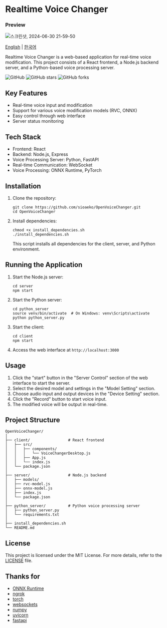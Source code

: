 # Realtime Voice Changer

### Preview

![스크린샷, 2024-06-30 21-59-50](https://github.com/sioaeko/OpenVoiceChanger/assets/101755125/b8dc7a42-c7f8-4729-871d-dbd0e1d370d3)

[English](https://github.com/sioaeko/OpenVoiceChanger/blob/main/README.md) | [한국어](https://github.com/sioaeko/OpenVoiceChanger/blob/main/README_KR.md)

Realtime Voice Changer is a web-based application for real-time voice modification. This project consists of a React frontend, a Node.js backend server, and a Python-based voice processing server.

![GitHub](https://img.shields.io/github/license/sioaeko/OpenVoiceChanger)
![GitHub stars](https://img.shields.io/github/stars/sioaeko/OpenVoiceChanger)
![GitHub forks](https://img.shields.io/github/forks/sioaeko/OpenVoiceChanger)

## Key Features

- Real-time voice input and modification
- Support for various voice modification models (RVC, ONNX)
- Easy control through web interface
- Server status monitoring

## Tech Stack

- Frontend: React
- Backend: Node.js, Express
- Voice Processing Server: Python, FastAPI
- Real-time Communication: WebSocket
- Voice Processing: ONNX Runtime, PyTorch

## Installation

1. Clone the repository:
   ```
   git clone https://github.com/sioaeko/OpenVoiceChanger.git
   cd OpenVoiceChanger
   ```

2. Install dependencies:
   ```
   chmod +x install_dependencies.sh
   ./install_dependencies.sh
   ```
   This script installs all dependencies for the client, server, and Python environment.

## Running the Application

1. Start the Node.js server:
   ```
   cd server
   npm start
   ```

2. Start the Python server:
   ```
   cd python_server
   source venv/bin/activate  # On Windows: venv\Scripts\activate
   python python_server.py
   ```

3. Start the client:
   ```
   cd client
   npm start
   ```

4. Access the web interface at `http://localhost:3000`

## Usage

1. Click the "start" button in the "Server Control" section of the web interface to start the server.
2. Select the desired model and settings in the "Model Setting" section.
3. Choose audio input and output devices in the "Device Setting" section.
4. Click the "Record" button to start voice input.
5. The modified voice will be output in real-time.

## Project Structure

```
OpenVoiceChanger/
│
├── client/                 # React frontend
│   ├── src/
│   │   ├── components/
│   │   │   └── VoiceChangerDesktop.js
│   │   ├── App.js
│   │   └── index.js
│   └── package.json
│
├── server/                 # Node.js backend
│   ├── models/
│   ├── rvc-model.js
│   ├── onnx-model.js
│   ├── index.js
│   └── package.json
│
├── python_server/          # Python voice processing server
│   ├── python_server.py
│   └── requirements.txt
│
├── install_dependencies.sh
└── README.md
```

## License

This project is licensed under the MIT License. For more details, refer to the [LICENSE](https://github.com/sioaeko/OpenVoiceChanger/blob/main/LICENSE) file.

## Thanks for

- [ONNX Runtime](https://github.com/microsoft/onnxruntime)
- [ngrok](https://ngrok.com/)
- [torch](https://pytorch.org/)
- [websockets](https://pypi.org/project/websockets/)
- [numpy](https://numpy.org/)
- [uvicorn](https://www.uvicorn.org/)
- [fastapi](https://fastapi.tiangolo.com/ko/)
